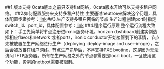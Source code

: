 ##1.版本支持
Ocata版本之前只支持flat网络，Ocata版本开始可以支持多租户网络。
##2.如何配置服务来支持多租户特性
主要通过neutron来解决这个问题，具体配置步骤参考：[link](https://docs.openstack.org/ironic/latest/install/configure-tenant-networks.html#configure-tenant-networks)
##3.生产支持多租户网络的节点
生产过程创建port时指定switch_id、port_id，具体配置参考：[link](https://docs.openstack.org/ironic/latest/install/configure-tenant-networks.html#configure-tenant-networks)
##4.程序运行原理
整个运行流程大致如下：手工先简单将节点注册进ironic服务环境，horizon dashboard创建实例选择相应flavor和network 或者ports，ironic conductor开始接管剩下的事情，节点先被放置在生产网络进行生产（deploying  deploy-image and user-image），之后会被放置在租户网络。节点生产完毕后，不再支持PXE booting，这是因为无法访问TFTP服务器。所有在生产网络之外的节点都需要是local boot，一旦使用这个功能，实例的netboot需要被限制。
